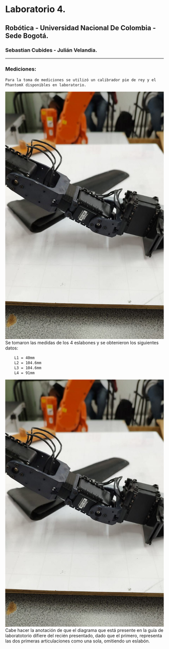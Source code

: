 # Laboratorio 4.
## Robótica - Universidad Nacional De Colombia - Sede Bogotá.
### Sebastian Cubides - Julián Velandia.
***
### Mediciones:
    Para la toma de mediciones se utilizó un calibrador pie de rey y el PhantomX disponibles en laboratorio. 
![IMG_MEDICION](IMG/medicion.jpeg)
    Se  tomaron las medidas de los 4 eslabones y se obtenieron los siguientes datos:
        
        L1 = 40mm
        L2 = 104.6mm
        L3 = 104.6mm
        L4 = 91mm
 ![IMG_MEDICION](IMG/medicion.jpeg)
    Cabe hacer la anotación de que el diagrama que está presente en la guía de laboratotorio difiere del recién presentado, dado que el primero, representa las dos primeras articulaciones como una sola, omitiendo un eslabón.

        
